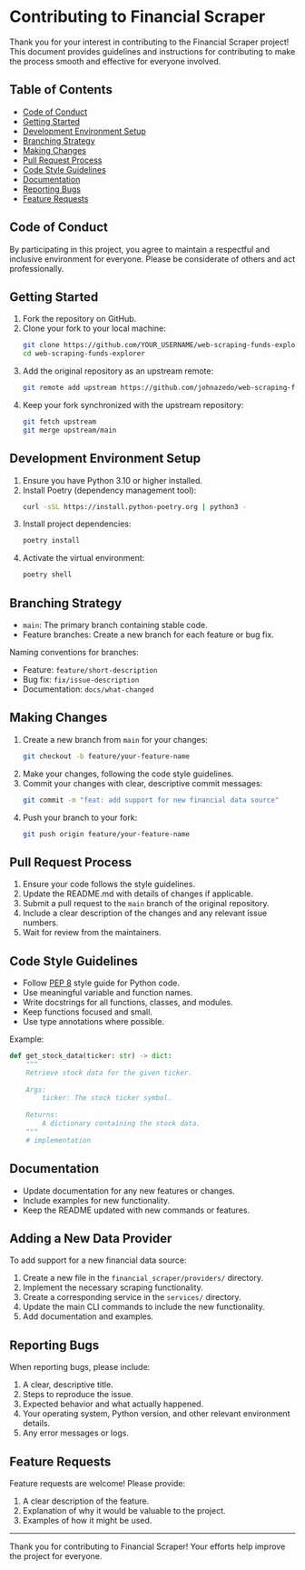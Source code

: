 # Contributing to Financial Scraper

Thank you for your interest in contributing to the Financial Scraper project! This document provides guidelines and instructions for contributing to make the process smooth and effective for everyone involved.

## Table of Contents

- [Code of Conduct](#code-of-conduct)
- [Getting Started](#getting-started)
- [Development Environment Setup](#development-environment-setup)
- [Branching Strategy](#branching-strategy)
- [Making Changes](#making-changes)
- [Pull Request Process](#pull-request-process)
- [Code Style Guidelines](#code-style-guidelines)
- [Documentation](#documentation)
- [Reporting Bugs](#reporting-bugs)
- [Feature Requests](#feature-requests)

## Code of Conduct

By participating in this project, you agree to maintain a respectful and inclusive environment for everyone. Please be considerate of others and act professionally.

## Getting Started

1. Fork the repository on GitHub.
2. Clone your fork to your local machine:
   ```bash
   git clone https://github.com/YOUR_USERNAME/web-scraping-funds-explorer.git
   cd web-scraping-funds-explorer
   ```
3. Add the original repository as an upstream remote:
   ```bash
   git remote add upstream https://github.com/johnazedo/web-scraping-funds-explorer.git
   ```
4. Keep your fork synchronized with the upstream repository:
   ```bash
   git fetch upstream
   git merge upstream/main
   ```

## Development Environment Setup

1. Ensure you have Python 3.10 or higher installed.
2. Install Poetry (dependency management tool):
   ```bash
   curl -sSL https://install.python-poetry.org | python3 -
   ```
3. Install project dependencies:
   ```bash
   poetry install
   ```
4. Activate the virtual environment:
   ```bash
   poetry shell
   ```

## Branching Strategy

- `main`: The primary branch containing stable code.
- Feature branches: Create a new branch for each feature or bug fix.

Naming conventions for branches:
- Feature: `feature/short-description`
- Bug fix: `fix/issue-description`
- Documentation: `docs/what-changed`

## Making Changes

1. Create a new branch from `main` for your changes:
   ```bash
   git checkout -b feature/your-feature-name
   ```
2. Make your changes, following the code style guidelines.
3. Commit your changes with clear, descriptive commit messages:
   ```bash
   git commit -m "feat: add support for new financial data source"
   ```
4. Push your branch to your fork:
   ```bash
   git push origin feature/your-feature-name
   ```

## Pull Request Process

1. Ensure your code follows the style guidelines.
2. Update the README.md with details of changes if applicable.
3. Submit a pull request to the `main` branch of the original repository.
4. Include a clear description of the changes and any relevant issue numbers.
5. Wait for review from the maintainers.

## Code Style Guidelines

- Follow [PEP 8](https://peps.python.org/pep-0008/) style guide for Python code.
- Use meaningful variable and function names.
- Write docstrings for all functions, classes, and modules.
- Keep functions focused and small.
- Use type annotations where possible.

Example:
```python
def get_stock_data(ticker: str) -> dict:
    """
    Retrieve stock data for the given ticker.
    
    Args:
        ticker: The stock ticker symbol.
        
    Returns:
        A dictionary containing the stock data.
    """
    # implementation
```

## Documentation

- Update documentation for any new features or changes.
- Include examples for new functionality.
- Keep the README updated with new commands or features.

## Adding a New Data Provider

To add support for a new financial data source:

1. Create a new file in the `financial_scraper/providers/` directory.
2. Implement the necessary scraping functionality.
3. Create a corresponding service in the `services/` directory.
4. Update the main CLI commands to include the new functionality.
5. Add documentation and examples.

## Reporting Bugs

When reporting bugs, please include:

1. A clear, descriptive title.
2. Steps to reproduce the issue.
3. Expected behavior and what actually happened.
4. Your operating system, Python version, and other relevant environment details.
5. Any error messages or logs.

## Feature Requests

Feature requests are welcome! Please provide:

1. A clear description of the feature.
2. Explanation of why it would be valuable to the project.
3. Examples of how it might be used.

---

Thank you for contributing to Financial Scraper! Your efforts help improve the project for everyone.